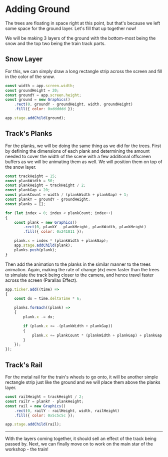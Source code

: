 # Adding Ground

The trees are floating in space right at this point, but that's because we left some space for the ground layer. Let's fill that up together now!

We will be making 3 layers of the ground with the bottom-most being the snow and the top two being the train track parts.

## Snow Layer

For this, we can simply draw a long rectangle strip across the screen and fill in the color of the snow.

```javascript
const width = app.screen.width;
const groundHeight = 20;
const groundY = app.screen.height;
const ground = new Graphics()
    .rect(0, groundY - groundHeight, width, groundHeight)
    .fill({ color: 0xdddddd });

app.stage.addChild(ground);
```

## Track's Planks

For the planks, we will be doing the same thing as we did for the trees. First by defining the dimensions of each plank and determining the amount needed to cover the width of the scene with a few additional offscreen buffers as we will be animating them as well. We will position them on top of the snow layer.

```javascript
const trackHeight = 15;
const plankWidth = 50;
const plankHeight = trackHeight / 2;
const plankGap = 20;
const plankCount = width / (plankWidth + plankGap) + 1;
const plankY = groundY - groundHeight;
const planks = [];

for (let index = 0; index < plankCount; index++)
{
    const plank = new Graphics()
        .rect(0, plankY - plankHeight, plankWidth, plankHeight)
        .fill({ color: 0x241811 });

    plank.x = index * (plankWidth + plankGap);
    app.stage.addChild(plank);
    planks.push(plank);
}
```

Then add the animation to the planks in the similar manner to the trees animation. Again, making the rate of change (`dx`) even faster than the trees to simulate the track being closer to the camera, and hence travel faster across the screen (Parallax Effect).

```javascript
app.ticker.add((time) =>
{
    const dx = time.deltaTime * 6;

    planks.forEach((plank) =>
    {
        plank.x -= dx;

        if (plank.x <= -(plankWidth + plankGap))
        {
            plank.x += plankCount * (plankWidth + plankGap) + plankGap * 1.5;
        }
    });
});
```

## Track's Rail

For the metal rail for the train's wheels to go onto, it will be another simple rectangle strip just like the ground and we will place them above the planks layer.

```javascript
const railHeight = trackHeight / 2;
const railY = plankY - plankHeight;
const rail = new Graphics()
    .rect(0, railY - railHeight, width, railHeight)
    .fill({ color: 0x5c5c5c });

app.stage.addChild(rail);
```

<hr />

With the layers coming together, it should sell an effect of the track being passed by. Next, we can finally move on to work on the main star of the workshop - the train!